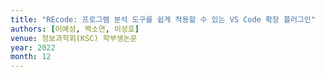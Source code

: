 ```yaml
---
title: "REcode: 프로그램 분석 도구를 쉽게 적용할 수 있는 VS Code 확장 플러그인"
authors: [이예성, 백소연, 이성호]
venue: 정보과학회(KSC) 학부생논문
year: 2022
month: 12
---
```


